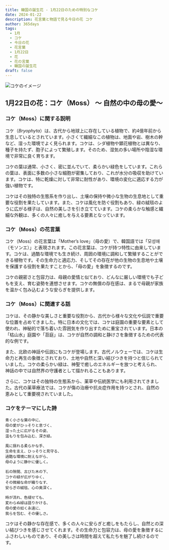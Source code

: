 ```yaml
---
title: 韓国の誕生花 - 1月22日のための特別なコケ
date: 2024-01-22
description: 花言葉と物語で見る今日の花 コケ
author: 365days
tags:
  - 1月
  - コケ
  - 今日の花
  - 花言葉
  - 1月22日
  - 花
  - 花の言葉
  - 韓国の誕生花
draft: false
---
```



![コケのイメージ](https://cdn.pixabay.com/photo/2020/10/01/22/31/moss-5619857_1280.jpg#center)


## 1月22日の花：コケ（Moss） ～ 自然の中の母の愛～

### コケ（Moss）に関する説明

コケ（*Bryophyta*）は、古代から地球上に存在している植物で、約4億年前から生息しているとされています。小さくて繊細なこの植物は、地面や岩、樹木の幹など、湿った環境でよく見られます。コケは、シダ植物や顕花植物とは異なり、種子を持たず、胞子によって繁殖します。そのため、湿気の多い場所や陰湿な環境で非常に良く育ちます。

コケの葉は通常、小さく、密に並んでいて、柔らかい緑色をしています。これらの葉は、表面に多数の小さな細胞が密集しており、これが水分の吸収を助けています。コケは、特に乾燥に対して非常に耐性があり、環境の変化に適応する力が強い植物です。

コケはその独特の生態系を作り出し、土壌の保持や微小な生物の生息地として重要な役割を果たしています。また、コケは風化を防ぐ役割もあり、緑の絨毯のように広がる様子は、自然の美しさを引き立てています。コケの柔らかな触感と繊細な外観は、多くの人々に癒しを与える要素となっています。

### コケ（Moss）の花言葉

コケ（Moss）の花言葉は「Mother’s love」（母の愛）で、韓国語では「모성애（モソンエ）」と表現されます。この花言葉は、コケが持つ特性に由来しています。コケは、過酷な環境でも生き続け、周囲の環境に調和して繁殖することができる植物です。その生命力と適応力、そしてその存在が他の生物の生息地や土壌を保護する役割を果たすことから、「母の愛」を象徴するのです。

コケの親密さと包容力は、母親の愛情と似ており、どんなに厳しい環境でも子どもを支え、育む姿勢を連想させます。コケの無償の存在感は、まるで母親が家族を温かく包み込むような安らぎを提供します。

### コケ（Moss）に関連する話

コケは、その静かな美しさと重要な役割から、古代から様々な文化や伝説で重要な位置を占めてきました。特に日本の文化では、コケは庭園の重要な要素として使われ、神秘的で落ち着いた雰囲気を作り出すために重宝されています。日本の「枯山水」庭園や「苔庭」は、コケが自然の調和と静けさを象徴するための代表的な例です。

また、北欧の神話や伝説にもコケが登場します。古代ノルウェーでは、コケは生命力と再生の象徴とされており、土地や自然と深い結びつきを持つと信じられていました。コケの柔らかい緑は、神聖で癒しのエネルギーを放つと考えられ、神話の中では自然界の守護者として描かれることもあります。

さらに、コケはその独特の生態系から、薬草や伝統医学にも利用されてきました。古代の薬草療法では、コケが傷の治療や抗炎症作用を持つとされ、自然の恵みとして重要視されていました。

### コケをテーマにした詩

	青く小さな葉の中に、  
	母の愛がひっそりと息づく、  
	湿った土に広がるその姿、  
	温もりを包み込む、深き緑。
	
	風に揺れる柔らかな手、  
	生命を支え、ひっそりと見守る、  
	過酷な環境に耐えながら、  
	母のように静かに優しく。
	
	石の隙間、古びた木の下、  
	コケの緑が広がりゆく、  
	その微細な命が織りなす、  
	安らぎの絨毯、心の奥深く。
	
	時が流れ、色褪せても、  
	変わらぬ緑は語りかける、  
	母の愛の如く永遠に、  
	我らを包む、その優しさ。

コケはその静かな存在感で、多くの人々に安らぎと癒しをもたらし、自然との深い結びつきを感じさせてくれます。その生命力と包容力は、母の愛を象徴するにふさわしいものであり、その美しさは時間を超えて私たちを魅了し続けるのです。
